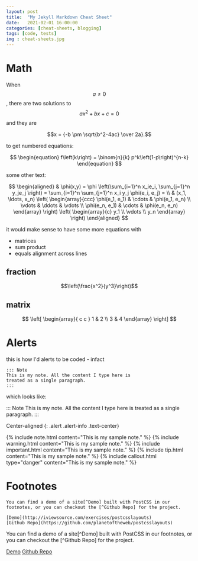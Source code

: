 ```yaml
---
layout: post
title:  "My Jekyll Markdown Cheat Sheet"
date:   2021-02-01 16:00:00
categories: [cheat-sheets, blogging]
tags: [code, tests]
img : cheat-sheets.jpg
---
```


# Math

When $$a \ne 0$$, there are two solutions to $$ax^2 + bx + c = 0$$ and they are

$$x = {-b \pm \sqrt{b^2-4ac} \over 2a}.$$


to get numbered equations:


$$
    \begin{equation} 
      f\left(k\right) = \binom{n}{k} p^k\left(1-p\right)^{n-k}
    \end{equation}
$$

some other text:

$$
   \begin{aligned}
    & \phi(x,y) = \phi \left(\sum_{i=1}^n x_ie_i, \sum_{j=1}^n y_je_j \right)
    = \sum_{i=1}^n \sum_{j=1}^n x_i y_j \phi(e_i, e_j) = \\
    & (x_1, \ldots, x_n) \left( \begin{array}{ccc}
        \phi(e_1, e_1) & \cdots & \phi(e_1, e_n) \\
        \vdots & \ddots & \vdots \\
        \phi(e_n, e_1) & \cdots & \phi(e_n, e_n)
      \end{array} \right)
      \left( \begin{array}{c} y_1 \\
      \vdots \\
      y_n
      \end{array} 
      \right)
   \end{aligned}
$$

it would make sense to have some more equations with
- matrices
- sum product
- equals alignment across lines
## fraction

$$\left(\frac{x^2}{y^3}\right)$$	

## matrix

$$ \left[
  \begin{array}{ c c }
     1 & 2 \\
     3 & 4
  \end{array} \right]
$$

# Alerts	

this is how I'd alerts to be coded - infact

```
::: Note 
This is my note. All the content I type here is 
treated as a single paragraph.
:::
```

which looks like: 

::: Note 
This is my note. All the content I type here is 
treated as a single paragraph.
:::

Center-aligned
{: .alert .alert-info .text-center}


{% include note.html content="This is my sample note." %}
{% include warning.html content="This is my sample note." %}
{% include important.html content="This is my sample note." %}
{% include tip.html content="This is my sample note." %}
{% include callout.html type="danger" content="This is my sample note." %}


# Footnotes


```
You can find a demo of a site[^Demo] built with PostCSS in our footnotes, or you can checkout the [^Github Repo] for the project.

[Demo](http://iviewsource.com/exercises/postcsslayouts)
[Github Repo](https://github.com/planetoftheweb/postcsslayouts)
```

You can find a demo of a site[^Demo] built with PostCSS in our footnotes, or you can checkout the [^Github Repo] for the project.

[Demo](http://iviewsource.com/exercises/postcsslayouts)
[Github Repo](https://github.com/planetoftheweb/postcsslayouts)
